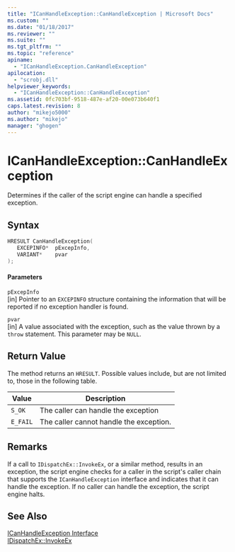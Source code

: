 ```yaml
---
title: "ICanHandleException::CanHandleException | Microsoft Docs"
ms.custom: ""
ms.date: "01/18/2017"
ms.reviewer: ""
ms.suite: ""
ms.tgt_pltfrm: ""
ms.topic: "reference"
apiname: 
  - "ICanHandleException.CanHandleException"
apilocation: 
  - "scrobj.dll"
helpviewer_keywords: 
  - "ICanHandleException::CanHandleException"
ms.assetid: 0fc703bf-9518-487e-af20-00e073b640f1
caps.latest.revision: 8
author: "mikejo5000"
ms.author: "mikejo"
manager: "ghogen"
---
```

# ICanHandleException::CanHandleException
Determines if the caller of the script engine can handle a specified exception.  
  
## Syntax  
  
```cpp
HRESULT CanHandleException(  
   EXCEPINFO*  pExcepInfo,  
   VARIANT*    pvar  
);  
```  
  
#### Parameters  
 `pExcepInfo`  
 [in] Pointer to an `EXCEPINFO` structure containing the information that will be reported if no exception handler is found.  
  
 `pvar`  
 [in] A value associated with the exception, such as the value thrown by a `throw` statement. This parameter may be `NULL`.  
  
## Return Value  
 The method returns an `HRESULT`. Possible values include, but are not limited to, those in the following table.  
  
|Value|Description|  
|-----------|-----------------|  
|`S_OK`|The caller can handle the exception|  
|`E_FAIL`|The caller cannot handle the exception.|  
  
## Remarks  
 If a call to `IDispatchEx::InvokeEx`, or a similar method, results in an exception, the script engine checks for a caller in the script's caller chain that supports the `ICanHandleException` interface and indicates that it can handle the exception. If no caller can handle the exception, the script engine halts.  
  
## See Also  
 [ICanHandleException Interface](../../winscript/reference/icanhandleexception-interface.md)   
 [IDispatchEx::InvokeEx](../../winscript/reference/idispatchex-invokeex.md)